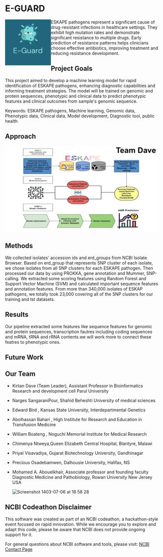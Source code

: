 # E-GUARD

<p> 
<img align="left" src="https://github.com/NCBI-Codeathons/amr-2024-team-dave/blob/main/genome/E-guard_logo.png" width="150" height="150" alt="Project Logo"> ESKAPE pathogens represent a significant cause of drug-resistant infections in healthcare settings. They exhibit high mutation rates and demonstrate significant resistance to multiple drugs. Early prediction of resistance patterns helps clinicians choose effective antibiotics, improving treatment and reducing resistance development.
</p>



## Project Goals

This project aimed to develop a machine learning model for rapid identification of ESKAPE pathogens, enhancing diagnostic capabilities and informing treatment strategies. The model will be trained on genomic and protein sequences, phenotypic and clinical data to predict phenotypic features and clinical outcomes from sample's genomic sequence. 

Keywords: ESKAPE pathogens, Machine learning, Genomic data, Phenotypic data, Clinical data, Model development, Diagnostic tool, public health



## Approach
![Workflow Image](https://github.com/NCBI-Codeathons/amr-2024-team-dave/blob/main/genome/workflow_team_dave.JPG)


## Methods
We collected isolates' accession ids and erd_groups from NCBI Isolate Browser. Based on erd_group that represents SNP cluster of each isolate, we chose isolates from all SNP clusters for each ESKAPE pathogen. Then processed our data by using PROKKA, gene annotation and Mummer, SNP-calling. We extracted some scoring features using Random Forest and Support Vector Machine (SVM) and calculated important sequence features and annotation features.
From more than 340,000 isolates of ESKAP pathogens, we totally took 23,000 covering all of the SNP clusters for our training and tst datasets.

## Results
Our pipeline extracted some features like sequence features for genomic and protein sequences, transcription fautres including coding sequences and mRNA, tRNA and rRNA contents.we will work more to connect these featres to phenotypic ones.


## Future Work


## Our Team

- Kirtan Dave (Team Leader), Assistant Professor in Bioinformatics Research and development cell  Parul University 
- Narges SangaraniPour, Shahid Beheshti University of medical sciences 
- Edward Bird , Kansas State University, Interdepartmental Genetics
- Abolhassan Bahari , High Institute for Research and Education in Transfusion Medicine
- William Boateng , Noguchi Memorial Institute for Medical Research
- Chimenya Ntweya,Queen Elizabeth Central Hospital, Blantyre, Malawi
- Priyal Visavadiya, Gujarat Biotechnology University, Gandhinagar
- Precious Osadebamwen, Dalhousie University, Halifax, NS
- Mohamed A. Abouelkhair, Associate professor and founding faculty Diagnostic Medicine and Pathobiology, Rowan University New Jersey USA

  <img width="1440" alt="Screenshot 1403-07-06 at 18 58 28" src="https://github.com/user-attachments/assets/8d7ab937-cbcd-4afe-bea7-1fa8b5c03418">


## NCBI Codeathon Disclaimer
This software was created as part of an NCBI codeathon, a hackathon-style event focused on rapid innovation. While we encourage you to explore and adapt this code, please be aware that NCBI does not provide ongoing support for it.

For general questions about NCBI software and tools, please visit: [NCBI Contact Page](https://www.ncbi.nlm.nih.gov/home/about/contact/)

